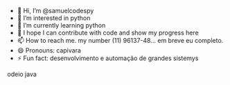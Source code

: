 - 👋 Hi, I’m @samuelcodespy
- 👀 I’m interested in python
- 🌱 I’m currently learning python
- 💞️ I hope I can contribute with code and show my progress here
- 📫 How to reach me. my number (11) 96137-48... em breve eu completo.
- 😄 Pronouns: capivara
- ⚡ Fun fact: desenvolvimento e automação de grandes sistemys

odeio java
